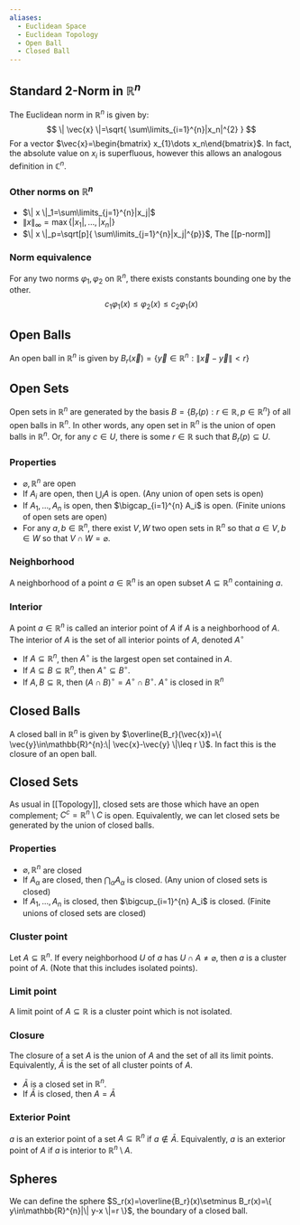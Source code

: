 ```yaml
---
aliases:
  - Euclidean Space
  - Euclidean Topology
  - Open Ball
  - Closed Ball
---
```

## Standard 2-Norm in $\mathbb{R}^{n}$
The Euclidean norm in $\mathbb{R}^{n}$ is given by:
$$
\| \vec{x} \|=\sqrt{ \sum\limits_{i=1}^{n}|x_n|^{2} }
$$
For a vector $\vec{x}=\begin{bmatrix} x_{1}\dots x_n\end{bmatrix}$. In fact, the absolute value on $x_i$ is superfluous, however this allows an analogous definition in $\mathbb{C}^{n}$.
### Other norms on $\mathbb{R}^{n}$
- $\| x \|_1=\sum\limits_{j=1}^{n}|x_j|$
- $\| x \|_\infty=\max\{ |x_{1}|,\dots,|x_n|\}$
- $\| x \|_p=\sqrt[p]{  \sum\limits_{j=1}^{n}|x_j|^{p}}$, The [[p-norm]]
### Norm equivalence
For any two norms $\varphi_{1},\varphi_2$ on $\mathbb{R}^{n}$, there exists constants bounding one by the other.
$$
c_{1}\varphi_{1}(x)\leq\varphi_{2}(x)\leq c_{2}\varphi_{1}(x)
$$
## Open Balls
An open ball in $\mathbb{R}^{n}$ is given by $B_r(\vec{x})=\{ \vec{y}\in\mathbb{R}^{n}:\| \vec{x}-\vec{y} \|<r \}$
## Open Sets
Open sets in $\mathbb{R}^{n}$ are generated by the basis $B=\{ B_r(p):r\in\mathbb{R},p\in\mathbb{R}^{n} \}$ of all open balls in $\mathbb{R}^{n}$. In other words, any open set in $\mathbb{R}^{n}$ is the union of open balls in $\mathbb{R}^{n}$.
Or, for any $c\in U$, there is some $r\in\mathbb{R}$ such that $B_r(p)\subseteq U$.
### Properties
- $\varnothing,\mathbb{R}^{n}$ are open
- If $A_i$ are open, then $\bigcup_i A$ is open. (Any union of open sets is open)
- If $A_{1},\dots,A_n$ is open, then $\bigcap_{i=1}^{n} A_i$ is open. (Finite unions of open sets are open)
- For any $a,b\in\mathbb{R}^{n},$ there exist $V,W$ two open sets in $\mathbb{R}^{n}$ so that $a\in V,b\in W$ so that $V\cap W=\varnothing$.
### Neighborhood
A neighborhood of a point $a\in\mathbb{R}^{n}$ is an open subset $A\subseteq \mathbb{R}^{n}$ containing $a$.
### Interior
A point $a\in\mathbb{R}^{n}$ is called an interior point of $A$ if $A$ is a neighborhood of $A$.
The interior of $A$ is the set of all interior points of $A$, denoted $A^{\circ}$
- If $A\subseteq \mathbb{R}^{n}$, then $A^{\circ}$ is the largest open set contained in $A$.
- If $A\subseteq B\subseteq \mathbb{R}^{n}$, then $A^{\circ}\subseteq B^{\circ}$.
- If $A,B\subseteq \mathbb{R}$, then $(A\cap B)^{\circ}=A^{\circ}\cap B^{\circ}$.
$A^{\circ}$ is closed in $\mathbb{R}^{n}$
## Closed Balls
A closed ball in $\mathbb{R}^{n}$ is given by $\overline{B_r}(\vec{x})=\{ \vec{y}\in\mathbb{R}^{n}:\| \vec{x}-\vec{y} \|\leq r \}$. In fact this is the closure of an open ball.
## Closed Sets
As usual in [[Topology]], closed sets are those which have an open complement; $C^{c}=\mathbb{R}^{n}\setminus C$ is open. Equivalently, we can let closed sets be generated by the union of closed balls.
### Properties 
- $\varnothing,\mathbb{R}^{n}$ are closed
- If $A_\alpha$ are closed, then $\bigcap_\alpha A_\alpha$ is closed. (Any union of closed sets is closed)
- If $A_{1},\dots,A_n$ is closed, then $\bigcup_{i=1}^{n} A_i$ is closed. (Finite unions of closed sets are closed)
### Cluster point
Let $A\subseteq \mathbb{R}^{n}$. If every neighborhood $U$ of $a$ has $U\cap A\neq\varnothing$, then $a$ is a cluster point of $A$. (Note that this includes isolated points).
### Limit point
A limit point of $A\subseteq \mathbb{R}$ is a cluster point which is not isolated.
### Closure
The closure of a set $A$ is the union of $A$ and the set of all its limit points. 
Equivalently, $\bar{A}$ is the set of all cluster points of $A$.
- $\bar{A}$ is a closed set in $\mathbb{R}^{n}$.
- If $\bar{A}$ is closed, then $A=\bar{A}$
### Exterior Point
$a$ is an exterior point of a set $A\subseteq \mathbb{R}^{n}$ if $a\not\in \bar{A}$.
Equivalently, $a$ is an exterior point of $A$ if $a$ is interior to $\mathbb{R}^{n}\setminus A$.
## Spheres
We can define the sphere $S_r(x)=\overline{B_r}(x)\setminus B_r(x)=\{ y\in\mathbb{R}^{n}|\| y-x \|=r \}$, the boundary of a closed ball.